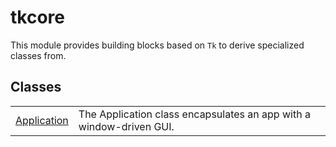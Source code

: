 # tkcore
This module provides building blocks based on `Tk` to derive specialized classes from.

## Classes
| | |
| --------------- | --------------- |
| [Application](Application/README.md) | The Application class encapsulates an app with a window-driven GUI. |